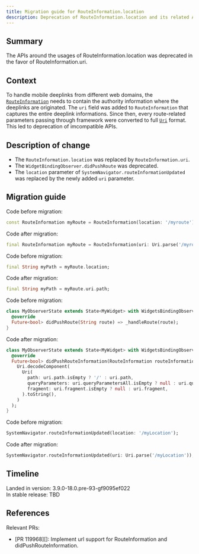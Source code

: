 ```yaml
---
title: Migration guide for RouteInformation.location
description: Deprecation of RouteInformation.location and its related APIs
---
```


## Summary

The APIs around the usages of RouteInformation.location was deprecated in the favor of RouteInformation.uri.

## Context

To handle mobile deeplinks from different web domains, the [`RouteInformation`][] needs to contain the authority information where the deeplinks are originated. The `uri` field was added to `RouteInformation` that captures the entire deeplink informations. Since then, every route-related parameters passing through framework were converted to full [`Uri`][] format. This led to deprecation of  imcompatible APIs.

## Description of change

* The `RouteInformation.location` was replaced by `RouteInformation.uri`.
* The `WidgetBindingObserver.didPushRoute` was deprecated.
* The `location` parameter of `SystemNavigator.routeInformationUpdated` was replaced by the newly added `uri` parameter.

## Migration guide

Code before migration:

```dart
const RouteInformation myRoute = RouteInformation(location: '/myroute');
```

Code after migration:

```dart
final RouteInformation myRoute = RouteInformation(uri: Uri.parse('/myroute'));
```

Code before migration:

```dart
final String myPath = myRoute.location;
```

Code after migration:

```dart
final String myPath = myRoute.uri.path;
```

Code before migration:

```dart
class MyObserverState extends State<MyWidget> with WidgetsBindingObserver {
  @override
  Future<bool> didPushRoute(String route) => _handleRoute(route);
}
```

Code after migration:

```dart
class MyObserverState extends State<MyWidget> with WidgetsBindingObserver {
  @override
  Future<bool> didPushRouteInformation(RouteInformation routeInformation) => _handleRoute(
    Uri.decodeComponent(
      Uri(
        path: uri.path.isEmpty ? '/' : uri.path,
        queryParameters: uri.queryParametersAll.isEmpty ? null : uri.queryParametersAll,
        fragment: uri.fragment.isEmpty ? null : uri.fragment,
      ).toString(),
    )
  );
}
```

Code before migration:

```dart
SystemNavigator.routeInformationUpdated(location: '/myLocation');
```

Code after migration:

```dart
SystemNavigator.routeInformationUpdated(uri: Uri.parse('/myLocation'));
```


## Timeline

Landed in version: 3.9.0-18.0.pre-93-gf9095ef022<br>
In stable release: TBD

## References

Relevant PRs:

* [PR 119968][]: Implement url support for RouteInformation and didPushRouteInformation.

[PR 113860]: {{site.repo.flutter}}/pull/119968
[`RouteInformation`]: {{site.api}}/flutter/widgets/RouteInformation-class.html
[`Uri`]: {{site.api}}/flutter/dart-core/Uri-class.html
